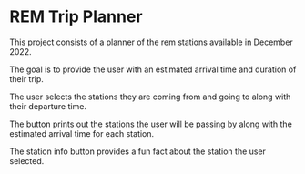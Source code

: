 # REM Trip Planner
This project consists of a planner of the rem stations available in December 2022.

The goal is to provide the user with an estimated arrival time and duration of their trip.

The user selects the stations they are coming from and going to along with their departure time.

The button prints out the stations the user will be passing by along with the estimated arrival time for each station.

The station info button provides a fun fact about the station the user selected.
